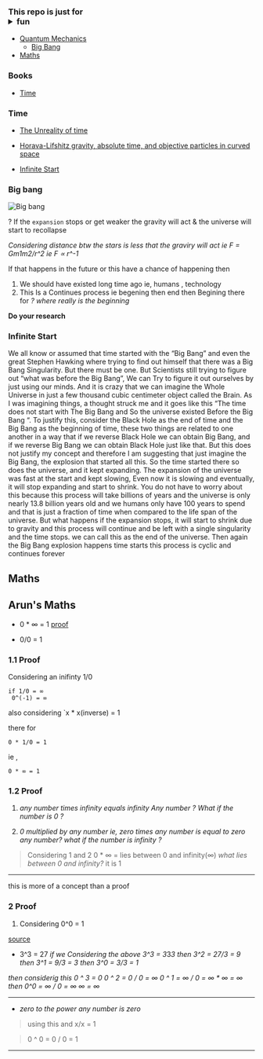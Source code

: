 <!---
# Maths

## Sine

```

sin(π*i) = i*sinh(π)

sin(-x) = -sin(x) 
```


## Complex integral

```

1.∫f(z)dz = a to b ∫ f(z(t))z'(t)dt

2.c∫f(z)dz = c1∫f(z)dz + c2∫f(z)dz 



```
2. c1 and c2 must be a smooth curve & it is used when c is not a smooth curve but it can be split into 2 `smooth` curves like rectangles sides ⌈ ≫ | & - 

-->


### This repo is just for<details> <summary> fun </summary> No i am dead serious</details> 



- [Quantum Mechanics]()
     - [Big Bang](#big-bang)
- [Maths](#maths)

### Books

- [Time](#time)


### Time

- [The Unreality of time](https://philarchive.org/archive/MCTTUO)

- [Horava-Lifshitz gravity, absolute time, and objective
particles in curved space](https://arxiv.org/pdf/0904.3412.pdf)

- [Infinite Start](#infinite-start)



### Big bang


![Big bang](https://github.com/aruncs31s/twisted-thoughts/blob/main/a-diagram-illustrating-the-expansion-of-the-universe-following-the-C0DMG6.jpg?raw=true)

? If the `expansion` stops or get weaker the gravity will act & the universe will start to recollapse 

*Considering distance btw the stars is less that the graviry will act ie F = Gm1m2/r^2  ie F ∝ r^-1*

If that happens in the future or this have a chance of happening then
1. We should have existed long time ago ie, humans , technology 
2. This Is a Continues process ie begening then  end then Begining there for 
     *? where really is the beginning*
          

**Do your research**




### Infinite Start

We all know or assumed that time started with the “Big Bang” and even the great Stephen Hawking where trying to find out himself that there was a Big Bang Singularity. But there must be one. But Scientists still trying to figure out “what was before the Big Bang”, We can Try to figure it out ourselves by just using our minds.  And it is crazy that we can imagine the Whole Universe in just a few thousand cubic centimeter object called the Brain.
			As I was imagining things, a thought struck me and it goes like this “The time does not start with The Big Bang and So the universe existed Before the Big Bang “.  To justify this, consider the Black Hole as the end of time and the Big Bang as the beginning of time, these two things are related to one another in a way that if we reverse Black Hole we can obtain Big Bang, and if we reverse Big Bang we can obtain Black Hole just like that. But this does not justify my concept and therefore I am suggesting that just imagine the Big Bang, the explosion that started all this. So the time started there so does the universe, and it kept expanding. The expansion of the universe was fast at the start and kept slowing, Even now it is slowing and eventually, it will stop expanding and start to shrink. You do not have to worry about this because this process will take billions of years and the universe is only nearly 13.8 billion years old and we humans only have 100 years to spend and that is just a fraction of time when compared to the life span of the universe.
	But what happens if the expansion stops, it will start to shrink due to gravity and this process will continue and be left with a single singularity and the time stops. we can call this as the end of the universe. Then again the Big Bang explosion happens time starts this process is cyclic and continues forever

## Maths


## Arun's Maths 

- 0 * ∞ = 1 [proof](#1.1-proof)

- 0/0 = 1 


### 1.1 Proof

Considering an inifinty 1/0 

```
if 1/0 = ∞
 0^(-1) = ∞
```
also considering `x * x(inverse) = 1

there for

```
0 * 1/0 = 1 
```
ie ,

```
0 * ∞ = 1 
```

### 1.2 Proof

1. *any number times infinity equals infinity*
     *Any number ? What if the number is 0 ?*

2. *0 multiplied by any number ie, zero times any number is equal to zero*
     *any number? what if  the number is infinity ?*

> Considering 1 and 2 
> 0 * ∞ = lies between 0 and infinity(∞)
*what lies between 0 and infinity?* 
> it is 1 

---
this is more of a concept than a proof

### 2 Proof

1. Considering  0^0 = 1 

 [source](https://en.m.wikipedia.org/wiki/Zero_to_the_power_of_)

- 3^3 = 27 
*if we Considering the above
3^3 = 3*3*3
then 3^2 = 27/3 = 9 
then 3^1 = 9/3 = 3
then 3^0 = 3/3 = 1*

*then considerig this 
0 ^ 3 = 0
0 ^ 2 = 0 / 0 = ∞ 
0 ^ 1 = ∞ / 0 = ∞ * ∞ = ∞ 
then 
0^0 = ∞ / 0 = ∞ ∞ = ∞*

---

- *zero to the power any number is zero* 
>  using this and x/x = 1

> 0 ^ 0 = 0 / 0 = 1 

---






